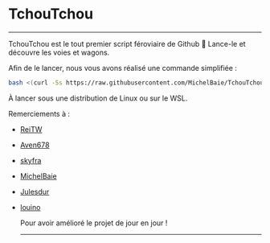 # TchouTchou
__________________________________________________________________________________________________________________________________________

TchouTchou est le tout premier script féroviaire de Github :train2: 
Lance-le et découvre les voies et wagons.


Afin de le lancer, nous vous avons réalisé une commande simplifiée :

```bash
bash <(curl -Ss https://raw.githubusercontent.com/MichelBaie/TchouTchou/master/tchoutchou.sh)
```
À lancer sous une distribution de Linux ou sur le WSL. 


Remerciements à : 

- [ReiTW](https://github.com/Rei-Tw)

- [Aven678](https://github.com/Aven678)

- [skyfra](https://github.com/skyfra)

- [MichelBaie](https://github.com/MichelBaie)

- [Julesdur](https://github.com/julesdur)

- [louino](https://github.com/louino2478)
  

  Pour avoir amélioré le projet de jour en jour !
  __________________________________________________________________________________________________________________________________________


  

  
